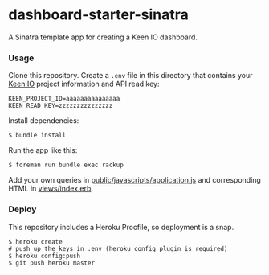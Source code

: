 # dashboard-starter-sinatra

A Sinatra template app for creating a Keen IO dashboard.

### Usage

Clone this repository. Create a `.env` file in this directory that contains your [Keen IO](https://keen.io) project information and API read key:

```
KEEN_PROJECT_ID=aaaaaaaaaaaaaaa
KEEN_READ_KEY=zzzzzzzzzzzzzzz
```

Install dependencies:

``` shell
$ bundle install
```

Run the app like this:

``` shell
$ foreman run bundle exec rackup
```

Add your own queries in [public/javascripts/application.js](public/javascripts/application.js) and corresponding HTML in
[views/index.erb](views/index.erb).

### Deploy

This repository includes a Heroku Procfile, so deployment is a snap.

``` shell
$ heroku create
# push up the keys in .env (heroku config plugin is required) 
$ heroku config:push
$ git push heroku master
```

